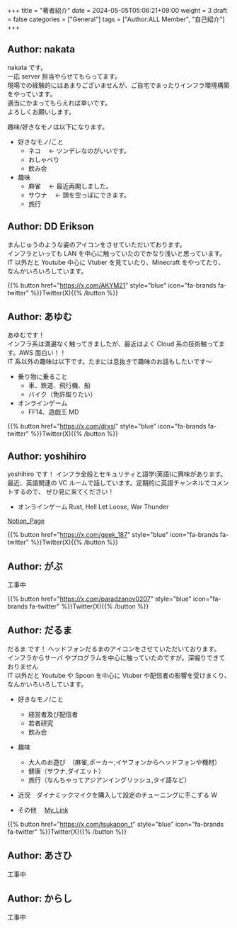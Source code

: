+++
title = "著者紹介"
date = 2024-05-05T05:06:21+09:00
weight = 3
draft = false
categories = ["General"]
tags = ["Author:ALL Member", "自己紹介"]
+++

## Author: nakata

nakata です。\
一応 server 担当やらせてもらってます。\
現場での経験的にはあまりございませんが、ご自宅でまったりインフラ環境構築をやっています。\
適当にかまってもらえれば幸いです。\
よろしくお願いします。

趣味/好きなモノは以下になります。

- 好きなモノ/こと
  - ネコ　 ← ツンデレなのがいいです。
  - おしゃべり
  - 飲み会
- 趣味
  - 麻雀　 ← 最近再開しました。
  - サウナ　 ← 頭を空っぽにできます。
  - 旅行

## Author: DD Erikson

まんじゅうのような姿のアイコンをさせていただいております。  
インフラといっても LAN を中心に触っていたのでかなり浅いと思っています。  
IT 以外だと Youtube 中心に Vtuber を見ていたり、Minecraft をやってたり、なんかいろいろしています。

{{% button href="https://x.com/AKYM21" style="blue" icon="fa-brands fa-twitter" %}}Twitter(X){{% /button %}}

## Author: あゆむ

あゆむです！  
インフラ系は満遍なく触ってきましたが、最近はよく Cloud 系の技術触ってます。AWS 面白い！！  
IT 系以外の趣味は以下です。たまには息抜きで趣味のお話もしたいです～

- 乗り物に乗ること
  - 車、鉄道、飛行機、船
  - バイク（免許取りたい）
- オンラインゲーム
  - FF14、遊戯王 MD

{{% button href="https://x.com/drxsl" style="blue" icon="fa-brands fa-twitter" %}}Twitter(X){{% /button %}}

## Author: yoshihiro

yoshihiro です！
インフラ全般とセキュリティと語学(英語)に興味があります。
最近、英語関連の VC ルームで話しています。定期的に英語チャンネルでコメントするので、
ぜひ見に来てください！

- オンラインゲーム
  Rust, Hell Let Loose, War Thunder

[Notion_Page](https://serverbuilding.com)

{{% button href="https://x.com/geek_187" style="blue" icon="fa-brands fa-twitter" %}}Twitter(X){{% /button %}}

## Author: がぶ

工事中

{{% button href="https://x.com/paradzanov0207" style="blue" icon="fa-brands fa-twitter" %}}Twitter(X){{% /button %}}

## Author: だるま

だるま です！
ヘッドフォンだるまのアイコンをさせていただいております。  
インフラからサーバ やプログラムを中心に触っていたのですが。深堀りできておりません  
IT 以外だと Youtube や Spoon を中心に Vtuber や配信者の影響を受けまくり、なんかいろいろしています。

- 好きなモノ/こと
  - 経営者及び配信者
  - 若者研究
  - 飲み会
- 趣味
  - 大人のお遊び　（麻雀,ポーカー,イヤフォンからヘッドフォンや機材）
  - 健康（サウナ,ダイエット）
  - 旅行（なんちゃってアジアンイングリッシュ,タイ語など）
- 近況　ダイナミックマイクを購入して設定のチューニングに手こずる W

- その他　
  [My_Link](https://lit.link/tsukadarumabot)

{{% button href="https://x.com/tsukapon_t" style="blue" icon="fa-brands fa-twitter" %}}Twitter(X){{% /button %}}

## Author: あさひ

工事中

## Author: からし

工事中
